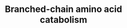 ---
annotations:
- type: Pathway Ontology
  value: amino acid metabolic pathway
authors:
- ReactomeTeam
- Mkutmon
description: 'The branched-chain amino acids, leucine, isoleucine, and valine, are
  all essential amino acids (i.e., ones required in the diet). They are major constituents
  of muscle protein. The breakdown of these amino acids starts with two common steps
  catalyzed by enzymes that act on all three amino acids: reversible transamination
  by branched-chain amino acid aminotransferase, and irreversible oxidative decarboxylation
  by the branched-chain ketoacid dehydrogenase complex. Isovaleryl-CoA is produced
  from leucine by these two reactions, alpha-methylbutyryl-CoA from isoleucine, and
  isobutyryl-CoA from valine. These acyl-CoA''s undergo dehydrogenation, catalyzed
  by three different but related enzymes, and the breakdown pathways then diverge.
  Leucine is ultimately converted to acetyl-CoA and acetoacetate; isoleucine to acetyl-CoA
  and succinyl-CoA; and valine to succinyl-CoA. Under fasting conditions, substantial
  amounts of all three amino acids are generated by protein breakdown. In muscle,
  the final products of leucine, isoleucine, and valine catabolism can be fully oxidized
  via the citric acid cycle; in liver they can be directed toward the synthesis of
  ketone bodies (acetoacetate and acetyl-CoA) and glucose (succinyl-CoA) (Neinast
  et al. 2019).  View original pathway at [http://www.reactome.org/PathwayBrowser/#DIAGRAM=70895
  Reactome].'
last-edited: 2021-01-25
organisms:
- Homo sapiens
redirect_from:
- /index.php/Pathway:WP3556
- /instance/WP3556
schema-jsonld:
- '@context': https://schema.org/
  '@id': https://wikipathways.github.io/pathways/WP3556.html
  '@type': Dataset
  creator:
    '@type': Organization
    name: WikiPathways
  description: 'The branched-chain amino acids, leucine, isoleucine, and valine, are
    all essential amino acids (i.e., ones required in the diet). They are major constituents
    of muscle protein. The breakdown of these amino acids starts with two common steps
    catalyzed by enzymes that act on all three amino acids: reversible transamination
    by branched-chain amino acid aminotransferase, and irreversible oxidative decarboxylation
    by the branched-chain ketoacid dehydrogenase complex. Isovaleryl-CoA is produced
    from leucine by these two reactions, alpha-methylbutyryl-CoA from isoleucine,
    and isobutyryl-CoA from valine. These acyl-CoA''s undergo dehydrogenation, catalyzed
    by three different but related enzymes, and the breakdown pathways then diverge.
    Leucine is ultimately converted to acetyl-CoA and acetoacetate; isoleucine to
    acetyl-CoA and succinyl-CoA; and valine to succinyl-CoA. Under fasting conditions,
    substantial amounts of all three amino acids are generated by protein breakdown.
    In muscle, the final products of leucine, isoleucine, and valine catabolism can
    be fully oxidized via the citric acid cycle; in liver they can be directed toward
    the synthesis of ketone bodies (acetoacetate and acetyl-CoA) and glucose (succinyl-CoA)
    (Neinast et al. 2019).  View original pathway at [http://www.reactome.org/PathwayBrowser/#DIAGRAM=70895
    Reactome].'
  keywords:
  - 'KIV '
  - KIC,KMVA,KIV
  - ACAT1 tetramer
  - NADH
  - bHIBA
  - Ac-CoA
  - enoyl-CoA hydratase
  - 'HIBADH '
  - H+
  - PROP-CoA
  - 'Btn-MCCC1 '
  - 'ACAD8 '
  - '2MBUT-CoA '
  - lipo-BCKDH
  - 'L-Val '
  - ISV-CoA
  - Leu, Ile, Val
  - 'MCCC2 '
  - 'TDP '
  - 'Mn2+ '
  - FAD
  - 'L-Ile '
  - 'HSD17B10 '
  - 6x(Btn-MCCC1:MCCC2)
  - tiglyl-CoA
  - 2MACA-CoA
  - IVD tetramer
  - 'PXLP-BCAT2 '
  - 'KMVA '
  - ECHS1 hexamer
  - 'BCKDHA '
  - 'AUH '
  - ALDH6A1
  - BCAT2 dimer
  - p-BCKDH
  - 'lipo-K44-DBT '
  - SLC25A44
  - 'IVD '
  - 'FAD '
  - aMbHBUT-CoA
  - CO2
  - BCKDK
  - bHIB-CoA
  - NAD+
  - 'BCKDHB '
  - Pi
  - bMC-CoA
  - L-Glu
  - HIBADH tetramer
  - PPM1K:Mn2+
  - 'KIC '
  - ACAD8 tetramer
  - HCO3-
  - ISB-CoA
  - 'ECHS1 '
  - 2OG
  - BCAT1 dimer
  - HIBCH
  - bHMG-CoA
  - KIC, KMVA, KIV
  - 2MBUT-CoA
  - 'p-S292-BCKDHB '
  - 'ACAT1(35-427) '
  - 'PPM1K '
  - 'PXLP-BCAT1 '
  - 'ISV-CoA '
  - AUH hexamer
  - 2M3OPROA
  - CoA-SH
  - 'DLD '
  - MACR-CoA
  - 'ACADSB(52-432) '
  - ATP
  - BCAA-CoAs
  - HSD17B10 tetramer
  - ACADSB tetramer
  - 'ISB-CoA '
  - FADH2
  - ADP
  - H2O
  - 'L-Leu '
  license: CC0
  name: Branched-chain amino acid catabolism
seo: CreativeWork
title: Branched-chain amino acid catabolism
wpid: WP3556
---